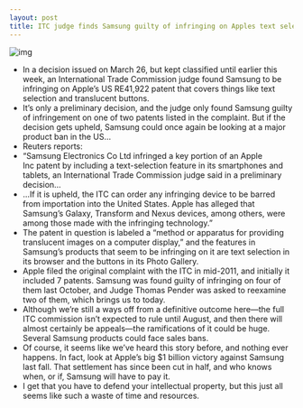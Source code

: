 ```yaml
---
layout: post
title: ITC judge finds Samsung guilty of infringing on Apples text selection patent
---
```

![img](http://media.idownloadblog.com/wp-content/uploads/2011/12/courtroom-gavel.jpg)
* In a decision issued on March 26, but kept classified until earlier this week, an International Trade Commission judge found Samsung to be infringing on Apple’s US RE41,922 patent that covers things like text selection and translucent buttons.
* It’s only a preliminary decision, and the judge only found Samsung guilty of infringement on one of two patents listed in the complaint. But if the decision gets upheld, Samsung could once again be looking at a major product ban in the US…
* Reuters reports:
* “Samsung Electronics Co Ltd infringed a key portion of an Apple Inc patent by including a text-selection feature in its smartphones and tablets, an International Trade Commission judge said in a preliminary decision…
* …If it is upheld, the ITC can order any infringing device to be barred from importation into the United States. Apple has alleged that Samsung’s Galaxy, Transform and Nexus devices, among others, were among those made with the infringing technology.”
* The patent in question is labeled a “method or apparatus for providing translucent images on a computer display,” and the features in Samsung’s products that seem to be infringing on it are text selection in its browser and the buttons in its Photo Gallery.
* Apple filed the original complaint with the ITC in mid-2011, and initially it included 7 patents. Samsung was found guilty of infringing on four of them last October, and Judge Thomas Pender was asked to reexamine two of them, which brings us to today.
* Although we’re still a ways off from a definitive outcome here—the full ITC commission isn’t expected to rule until August, and then there will almost certainly be appeals—the ramifications of it could be huge. Several Samsung products could face sales bans.
* Of course, it seems like we’ve heard this story before, and nothing ever happens. In fact, look at Apple’s big $1 billion victory against Samsung last fall. That settlement has since been cut in half, and who knows when, or if, Samsung will have to pay it.
* I get that you have to defend your intellectual property, but this just all seems like such a waste of time and resources.

